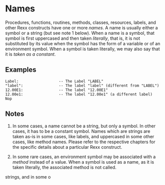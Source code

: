 Names
=====

Procedures, functions, routines, methods, classes, resources, labels, and other Rexx constructs
have one or more _names_. A name is usually either a symbol or a string (but see note 1 below). 
When a name is a symbol, that symbol is first uppercased and then taken _literally_, that is, 
it is not substituted by its value when the symbol has the form of a variable or of an environment symbol. 
When a symbol is taken literally, we may also say that it is _taken as a constant_. 

Examples
--------

```rexx
Label:                  -- The Label "LABEL"
"label":                -- The label "label" (different from "LABEL")
12.00E1:                -- The label "12.00E1"
12.00e1:                -- The label "12.00e1" (a different label)
Nop
```

Notes
-----

1. In some cases, a name cannot be a string, but only a symbol. In other cases, it
   has to be a constant symbol. Names which are strings are taken as-is in some cases,
   like labels, and uppercased in some other cases, like method names.
   Please refer to the respective chapters for the specific details about a
   particular Rexx construct.

2. In some rare cases, an environment symbol may be associated with a _method_ instead of 
   a value. When a symbol is used as a name, as it is taken literally, the associated method is
   not called.

strings, and in some o
